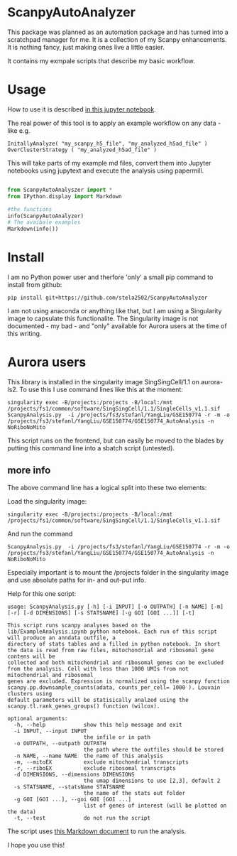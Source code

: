 # ScanpyAutoAnalyzer

This package was planned as an automation package and has turned into a scratchpad manager for me.
It is a collection of my Scanpy enhancements. It is nothing fancy, just making ones live a little easier.

It contains my exmpale scripts that describe my basic workflow.


# Usage

How to use it is described [in  this jupyter notebook](./ShortUsageExample.ipynb).

The real power of this tool is to apply an example workflow on any data - like e.g.

```
InitallyAnalyze( "my_scanpy_h5_file", "my_analyzed_h5ad_file" )
OverClusterStrategy ( "my_analyzed_h5ad_file" )
```

This will take parts of my example md files, convert them into Jupyter notebooks using jupytext and execute the analysis using papermill.

```python

from ScanpyAutoAnalyszer import *
from IPython.display import Markdown

#the functions
info(ScanpyAutoAnalyzer)
# The avaibale examples
Markdown(info())
```

# Install

I am no Python power user and therfore 'only' a small pip command to install from github:

```
pip install git+https://github.com/stela2502/ScanpyAutoAnalyzer
```

I am not using anaconda or anything like that, but I am using a Singularity image to capsulate this functionalite.
The Singularity image is not documented - my bad - and "only" available for Aurora users at the time of this writing.

# Aurora users

This library is installed in the singularity image SingSingCell/1.1 on aurora-ls2.
To use this I use command lines like this at the moment:

```
singularity exec -B/projects:/projects -B/local:/mnt /projects/fs1/common/software/SingSingCell/1.1/SingleCells_v1.1.sif ScanpyAnalysis.py  -i /projects/fs3/stefanl/YangLiu/GSE150774 -r -m -o /projects/fs3/stefanl/YangLiu/GSE150774/GSE150774_AutoAnalysis -n NoRiboNoMito
```

This script runs on the frontend, but can easily be moved to the blades by putting this command line into a sbatch script (untested).

## more info

The above command line has a logical split into these two elements:

Load the singularity image:
```
singularity exec -B/projects:/projects -B/local:/mnt /projects/fs1/common/software/SingSingCell/1.1/SingleCells_v1.1.sif
```

And run the command
```
ScanpyAnalysis.py  -i /projects/fs3/stefanl/YangLiu/GSE150774 -r -m -o /projects/fs3/stefanl/YangLiu/GSE150774/GSE150774_AutoAnalysis -n NoRiboNoMito
```

Especially important is to mount the /projects folder in the singularity image and use absolute paths for in- and out-put info.


Help for this one script:

```
usage: ScanpyAnalysis.py [-h] [-i INPUT] [-o OUTPATH] [-n NAME] [-m] [-r] [-d DIMENSIONS] [-s STATSNAME] [-g GOI [GOI ...]] [-t]

This script runs scanpy analyses based on the lib/ExampleAnalysis.ipynb python notebook. Each run of this script will produce an anndata outfile, a
directory of stats tables and a filled in python notebook. In short the data is read from raw files, mitochondrial and ribosomal gene contens will be
collected and both mitochondrial and ribosomal genes can be excluded from the analysis. Cell with less than 1000 UMIs from not mitochondrial and ribosomal
genes are excluded. Expression is normalized using the scanpy function scanpy.pp.downsample_counts(adata, counts_per_cell= 1000 ). Louvain clusters using
default parameters will be statisically analzed using the scanpy.tl.rank_genes_groups() function (wilcox).

optional arguments:
  -h, --help            show this help message and exit
  -i INPUT, --input INPUT
                        the infile or in path
  -o OUTPATH, --outpath OUTPATH
                        the path where the outfiles should be stored
  -n NAME, --name NAME  the name of this analysis
  -m, --mitoEX          exclude mitochondrial transcripts
  -r, --riboEX          exclude ribosomal transcripts
  -d DIMENSIONS, --dimensions DIMENSIONS
                        the umap dimensions to use [2,3], default 2
  -s STATSNAME, --statsName STATSNAME
                        the name of the stats out folder
  -g GOI [GOI ...], --goi GOI [GOI ...]
                        list of genes of interest (will be plotted on the data)
  -t, --test            do not run the script
```


The script uses <a href="https://github.com/stela2502/ScanpyAutoAnalyzer/blob/main/src/ScanpyAutoAnalyzer/data/ExampleAnalysis.md">this Markdown document</a> to run the analysis.


I hope you use this!